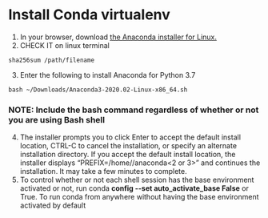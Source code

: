 # Install Conda virtualenv 
1. In your browser, download [the Anaconda installer for Linux.](https://www.anaconda.com/products/individual#linux)
2. CHECK IT on linux terminal
```
sha256sum /path/filename
```
3. Enter the following to install Anaconda for Python 3.7
```
bash ~/Downloads/Anaconda3-2020.02-Linux-x86_64.sh
```
### NOTE: Include the bash command regardless of whether or not you are using Bash shell
4. The installer prompts you to click Enter to accept the default install location, CTRL-C to cancel the installation, or specify an alternate installation directory. If you accept the default install location, the installer displays “PREFIX=/home/<user>/anaconda<2 or 3>” and continues the installation. It may take a few minutes to complete.
5. To control whether or not each shell session has the base environment activated or not, run conda **config --set auto_activate_base False** or True. To run conda from anywhere without having the base environment activated by default

